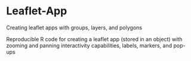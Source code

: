 # Leaflet-App
Creating leaflet apps with groups, layers, and polygons

Reproducible R code for creating a leaflet app (stored in an object) 
with zooming and panning interactivity capabilities, labels, markers, and pop-ups
